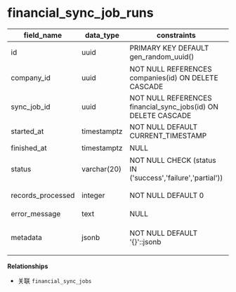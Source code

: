 # financial_sync_job_runs

| field_name | data_type | constraints | comment |
| --- | --- | --- | --- |
| id | uuid | PRIMARY KEY DEFAULT gen_random_uuid() | 任务运行ID |
| company_id | uuid | NOT NULL REFERENCES companies(id) ON DELETE CASCADE | 租户ID |
| sync_job_id | uuid | NOT NULL REFERENCES financial_sync_jobs(id) ON DELETE CASCADE | 同步任务 |
| started_at | timestamptz | NOT NULL DEFAULT CURRENT_TIMESTAMP | 开始时间 |
| finished_at | timestamptz | NULL | 结束时间 |
| status | varchar(20) | NOT NULL CHECK (status IN ('success','failure','partial')) | 运行状态 |
| records_processed | integer | NOT NULL DEFAULT 0 | 处理记录数 |
| error_message | text | NULL | 错误信息 |
| metadata | jsonb | NOT NULL DEFAULT '{}'::jsonb | 附加指标（延迟、耗时） |

**Relationships**
- 关联 `financial_sync_jobs`
